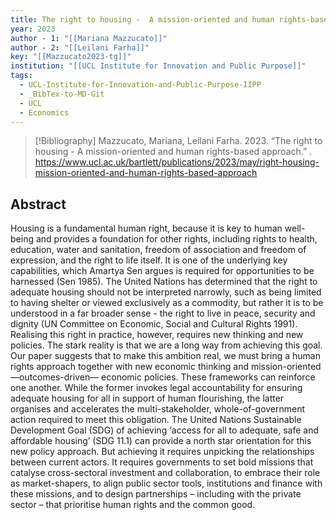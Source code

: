 ```yaml
---
title: The right to housing -  A mission-oriented and human rights-based approach
year: 2023
author - 1: "[[Mariana Mazzucato]]"
author - 2: "[[Leilani Farha]]"
key: "[[Mazzucato2023-tg]]"
institution: "[[UCL Institute for Innovation and Public Purpose]]"
tags:
  - UCL-Institute-for-Innovation-and-Public-Purpose-IIPP
  - _BibTex-to-MD-Git
  - UCL
  - Economics
---
```


> [!Bibliography]
> Mazzucato, Mariana, Leilani Farha. 2023. “The right to housing -  A mission-oriented and human rights-based approach.” . https://www.ucl.ac.uk/bartlett/publications/2023/may/right-housing-mission-oriented-and-human-rights-based-approach

## Abstract
Housing is a fundamental human right, because it is key to human well-being and provides a foundation for other rights, including rights to health, education, water and sanitation, freedom of association and freedom of expression, and the right to life itself. It is one of the underlying key capabilities, which Amartya Sen argues is required for opportunities to be harnessed (Sen 1985). The United Nations has determined that the right to adequate housing should not be interpreted narrowly, such as being limited to having shelter or viewed exclusively as a commodity, but rather it is to be understood in a far broader sense -  the right to live in peace, security and dignity (UN Committee on Economic, Social and Cultural Rights 1991). Realising this right in practice, however, requires new thinking and new policies. The stark reality is that we are a long way from achieving this goal. Our paper suggests that to make this ambition real, we must bring a human rights approach together with new economic thinking and mission-oriented—outcomes-driven— economic policies. These frameworks can reinforce one another. While the former invokes legal accountability for ensuring adequate housing for all in support of human flourishing, the latter organises and accelerates the multi-stakeholder, whole-of-government action required to meet this obligation. The United Nations Sustainable Development Goal (SDG) of achieving ‘access for all to adequate, safe and affordable housing’ (SDG 11.1) can provide a north star orientation for this new policy approach. But achieving it requires unpicking the relationships between current actors. It requires governments to set bold missions that catalyse cross-sectoral investment and collaboration, to embrace their role as market-shapers, to align public sector tools, institutions and finance with these missions, and to design partnerships – including with the private sector – that prioritise human rights and the common good.